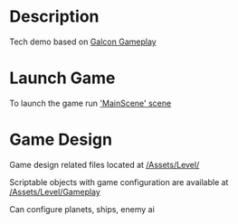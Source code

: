 # Description

Tech demo based on [Galcon Gameplay](https://www.galcon.com/fusion/)

# Launch Game

To launch the game run ['MainScene' scene](./Assets/Level/Scenes/MainScene.unity)

# Game Design

Game design related files located at [/Assets/Level/](./Assets/Level/)

Scriptable objects with game configuration are available at [/Assets/Level/Gameplay](./Assets/Level/Gameplay)

Can configure planets, ships, enemy ai
